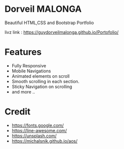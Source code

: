# Dorveil MALONGA
Beautiful HTML,CSS and Bootstrap Portfolio

livz link : https://guydorveilmalonga.github.io/Portofolio/

# Features
- Fully Responsive
- Mobile Navigations
- Animated elements on scroll
- Smooth scrolling in each section.
- Sticky Navigation on scrolling
- and more ..


# Credit
- https://fonts.google.com/
- https://line-awesome.com/
- https://unsplash.com/
- https://michalsnik.github.io/aos/

